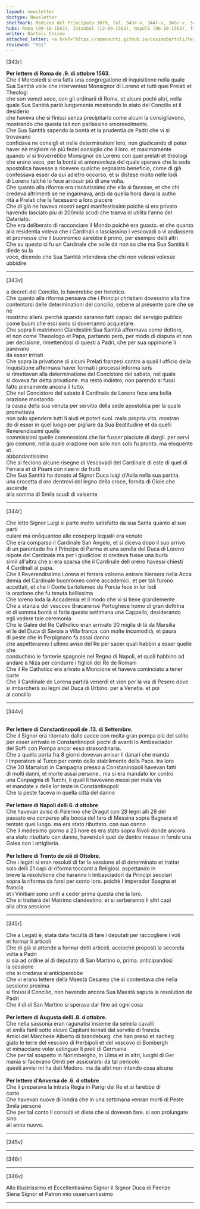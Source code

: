 ```yaml
---
layout: newsletter
doctype: Newsletter
shelfmark: Mediceo del Principato 3079, fol. 343r-v, 344r-v, 345r-v, 346r-v
hubs: Roma (09-10-1563), Istanbul (13-09-1563), Napoli (06-10-1563), Trento (13-10-1563), Augsburg (08-10-1563), Antwerpen (06-10-1563)
writer: Bartoli Cosimo
attached_letter: <a href="https://smansutti.github.io/cosimobartoli/texts/2976_084/">2976_084</a>
reviewed: "Yes"
---
```


[343r]  
  
  
<strong>Per lettere di Roma de .9. di ottobre 1563.</strong>  
Che il Mercoledì si era fatta una congregatione di inquisitione nella quale  
Sua Santità volle che intervenissi Monsignor di Loreno et tutti quei Prelati et Theologi  
che son venuti seco, con gli ordinarii di Roma, et alcuni pochi altri, nella  
quale Sua Santità parlò lungamente mostrando lo stato del Concilio et il desiderio  
che haveva che si finissi senza precipitarlo come alcuni la consigliavono,  
mostrando che questa tali non parlassino amorevolmente.  
Che Sua Santità sapendo la bontà et la prudentia de Padri che vi si trovavano  
confidava ne consigli et nelle determinationi loro, non giudicando di poter  
haver nè migliore nè più fedel consiglio che il loro. et maximamente  
quando vi si troverrebbe Monsignor de Loreno con quei prelati et theologi  
che erano seco, per la bontà et amorevoleza del quale sperava che la sede  
apostolica havesse a ricevere qualche segnalato beneficio, come di già  
confessava esser da qui adietro occorso, et si distese molto nelle lodi  
di Loreno talchè lo fece arrossir più di una volta.  
Che quanto alla riforma era risolutissimo che ella si facesse, et che chi  
credeva altrimenti se ne ingannava, anzi da quella hora dava la autho  
rità a Prelati che la facessero a loro piacere  
Che di già ne haveva mostri segni manifestissimi poichè si era privato  
havendo lasciato piu di 200mila scudi che traeva di utilità l'anno del  
Datariato.  
Che era deliberato di racconciare il Mondo poichè era guasto. et che quanto  
alla residentia voleva che i Cardinali o lasciassino i vescovadi o vi andassero  
et promesse che il buonromeo sarebbe il primo, per esempio delli altri  
Che su questo ci fu un Cardinale che volle dir non so che ma Sua Santità li diede su la  
voce, dicendo che Sua Santità intendeva che chi non volessi volesse ubbidire  
  
---  

[343v]  
  
  
a decreti del Concilio, lo haverebbe per heretico.  
Che quanto alla riforma pensava che i Principi christiani dovessino alla fine  
contentarsi delle determinationi del concilio, sebene al presente pare che se ne  
mostrino alieni. perché quando saranno fatti capaci del servigio publico  
come buoni che essi sono si doverranno acquietare.  
Che sopra li matrimonii Clandestini Sua Santità affermava come dottore,  
et non come Theoologo et Papa, partando però, per modo di disputa et non  
per decisione, rimettendosi di questi a Padri, che per sua oppinione li parevano  
da esser irritati  
Che sopra la privatione di alcuni Prelati franzesi contro a quali l ufficio della  
Inquisitione affermava haver formati i processi informa iuris  
si rimettavan alla determinatione del Concistoro del sabato, nel quale  
si doveva far detta privatione. ma restò indietro, non parendo si fussi  
fatto pienamente ancora il tutto.  
Che nel Concistoro del sabato il Cardinale de Loreno fece una bella orazione mostando  
la causa della sua venuta per servitio della sede apostolica per la quale prometteva  
non solo spendere tutti li aiuti et poteri suoi. mala propria vita. mostran  
do di esser in quel luogo per pigliare da Sua Beatitudine et da quelli Reverendissimi quelle  
commissioni quelle commessioni che lor fusser piaciute di dargli. per servi  
gio comune, nella quale orazione non solo non solo fu pronto. ma eloquente et  
abbondantissimo  
Che si feciono alcune risegne di Vescovadi del Cardinale di este di quel di  
Ferrara et di Pisani con riservi de frutti  
Che Sua Santità ha donato al Signor Duca luigi d'Avila nella sua partita.  
una crocetta d oro dentrovi del legno della croce, fornita di Gioie che ascende  
alla somma di 6mila scudi di valsente  
  
---  

[344r]  
  
  
Che letto Signor Luigi si parte molto satisfatto da sua Santa quanto al suo parti  
culare ma onōquantoo alle coseperꝑ lequalii era venuto  
Che era comparso il Cardinale San Angelo, et si diceva dopo il suo arrivo  
di un parentado fra il Principe di Parma et una sorella del Duca di Loreno  
nipote del Cardinale ma per i giudiciosi si credeva fusse una burla  
simil all'altra che si era sparsa che il Cardinale dell oreno havessi chiesti  
4 Cardinali al papa.  
Che il Reverendissimo Lorena et ferrara volseno entrare hiersera nella Acca  
demia del Cardinale buonromeo come accademici, et per tali furono  
accettati, et che il Conte bartolomeo de Porcia fece in lor lodi  
la orazione che fu tenuta bellissima  
Che loreno loda la Accademia et il modo che vi si tiene grandemente  
Che a stanzia del vescovo Bracarense Portoghese homo di gran dottrina  
et di somma bontà si faria questa settimana una Cappello, desiderando  
egli vedere tale ceremonia  
Che le Galee del Re Catholico eran arrivate 30 miglia di là da Marsilia  
et le del Duca di Savoia a Villa franca. con molte incomodità, et paura  
di peste che in Perpignano fa assai danno  
che aspetteranno l ultimo aviso del Re per saper quali habbin a esser quelle che  
conduchino le fanterie spagnole nel Regno di Napoli, et quali habbino ad  
andare a Niza per condurre i figlioli del Re de Romani  
Che il Re Catholico era arivato a Moncione et haveva cominciato a tener  
corte  
Che il Cardinale de Lorena partirà venerdì et vien per la via di Pesero dove  
si imbarcherà su legni del Duca di Urbino. per a Venetia. et poi  
al concilio  
  
---  

[344v]  
  
  
<br/><strong>Per lettere di Constantinopoli de .13. di Settembre.</strong>  
Che il Signor era ritornato dalle cacce con molta gran pompa più del solito  
per esser arrivato in Constantinopoli pochi dì avanti lo Ambasciador  
del Soffi con Pompa ancor esso strasordinaria.  
Che a quella porta fra 8 giorni dovevan arrivar li danari che manda  
l Imperatore al Turco per conto dello stabilimento della Pace. tra loro  
Che 30 Martalozi in Campagna presso a Constaninopoli havevan fatti  
di molti danni, et morte assai persone.. ma si era mandato lor contro  
una Conpagnia di Turchi, li quali li havevano messi per mala via  
et mandate x delle lor teste in Constantinopoli  
Che la peste faceva in quella città del danno  
<br/><strong>Per lettere di Napoli delli 6. d ottobre</strong>  
Che havevan aviso di Palermo che Dragut con 28 legni alli 28 del  
passato era conparso alla bocca del faro di Messina sopra Bagnara et  
tentato quel luogo. ma era stato ributtato. con suo danno  
Che il medesimo giorno a 23 hore es era stato sopra Rivoli donde ancora  
era stato ributtato con danno, havendoli quei de dentro messo in fondo una  
Galea con l artiglieria.  
<br/><strong>Per lettere di Trento de xiii di Ottobre.</strong>  
Che i legati si eran resoluti di far la sessione al dì determinato et trattar  
solo delli 21 capi di riforma toccanti a Religiosi. aspettando in  
breve la resolutione che haranno li Imbasciadori da Principi secolari  
sopra la riforma da farsi per conto loro. poichè l imperador Spagna et francia  
et i Vinitiani sono uniti a ceder prima questa che la loro.  
Che si tratterà del Matrimo clandestino. et si serberanno li altri capi  
alla altra sessione  
  
---  

[345r]  
  
  
Che a Legati è, stata data facultà di fare i deputati per raccogliere i voti  
et formar li articoli  
Che di già si attende a formar detti articoli, acciochè proposti la seconda volta a Padri  
si sia ad ordine al dì deputato di San Martino o, prima. anticipandosi  
la sessione  
che si credeva si anticiperebbe  
Che vi erano lettere della Maestà Cesarea che si contentava che nella sessione proxima  
si finissi il Concilio, non havendo ancora Sua Maestà saputa la resolution de Padri  
Che il dì di San Martino si sperava dar fine ad ogni cosa  
<br/><strong>Per lettere di Augusta delli .8. d ottobre.</strong>  
Che nella sassonia eran ragunatisi insieme da seimila cavalli  
et xmila fanti sotto alcuni Capitani tornati dal servitio di francia.  
Amici del Marchese Alberto di brandeburg. che han preso et sacheg  
giato le terre del vescovo di Herbipoli et del vescovo di Bombergh  
et minacciano voler estinguer li preti di Germania  
Che per tal sospetto in Norimbergho, In Ulma et in altri, luoghi di Ger  
mania si facevano Genti per assicurarsi da tal pericolo  
questi avvisi mi ha dati Medoro. ma da altri non intendo cosa alcuna  
<br/><strong>Per lettere d'Anversa de .6. d ottobre</strong>  
Che li preparava la intrata Regia in Parigi del Re et si farebbe di  
corto  
Che havevan nuove di londra che in una settimana venran morti di Peste 3mila persone  
Che per tal conto li consulti et diete che si dovevan fare. si son prolungate sino  
all anno nuovo.  
  
---  

[345v]  
  
  
  
---  

[346r]  
  
  
  
---  

[346v]  
  
  
Allo Illustrissimo et Eccellentissimo Signor il Signor Duca di Firenze  
Siena Signor et Patron mio osservantissimo  
  
---  

